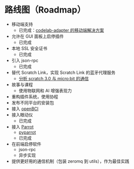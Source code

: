 # 路线图（Roadmap）
*  移动端支持
    *  已完成：[codelab-adapter 的移动端解决方案](https://blog.just4fun.site/codelab-adapter-mobile.html)
*  允许在 GUI 面板上启停插件
    *  已完成
*  本地 SSL 安全证书
    *  已完成
*  引入 json-rpc
    *  已完成
*  替代 Scratch Link，实现 Scratch Link 的蓝牙代理服务
    *  [分析 scratch 3.0 与 micro:bit 的通信](https://blog.just4fun.site/scratch3-microbit-analysis.html)
*  故事与课程
    *  使用物联网和 AI 增强表现力
*  重构插件系统，使用协程
*  发布不同平台的安装包
*  接入 [openBCI](https://openbci.com/)
*  接入眼动仪
    *  已完成
*  接入 [Parrot](https://developer.parrot.com/)
    *  [pyparrot](https://github.com/amymcgovern/pyparrot)
    *  已完成
*  在前端启停软件
    *  json-rpc
    *  异步实现
*  提供更好用的通信机制（包装 zeromq 到 utils），作为最佳实践
